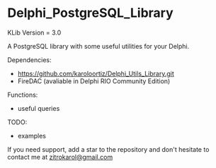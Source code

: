 # Delphi_PostgreSQL_Library

KLib Version = 3.0

A PostgreSQL library with some useful utilities for your Delphi.

Dependencies:
 - https://github.com/karoloortiz/Delphi_Utils_Library.git
 - FireDAC (avaliable in Delphi RIO Community Edition)
  
Functions:
- useful queries

TODO:
  - examples


If you need support, add a star to the repository and don't hesitate to contact me at zitrokarol@gmail.com
